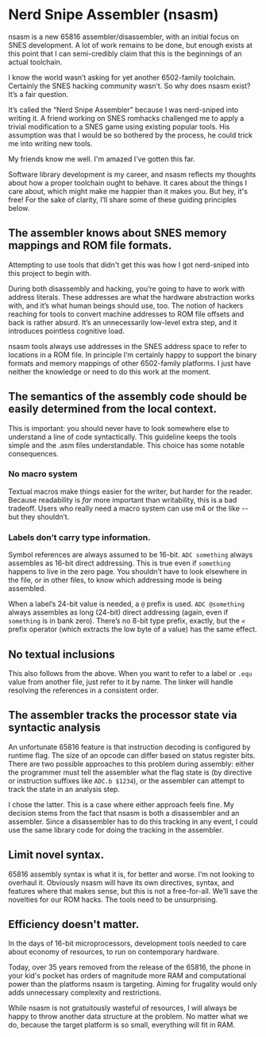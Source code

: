 # Nerd Snipe Assembler (nsasm)

nsasm is a new 65816 assembler/disassembler, with an initial focus on SNES development.  A lot of work remains to be done, but enough exists at this point that I can semi-credibly claim that this is the beginnings of an actual toolchain.

I know the world wasn’t asking for yet another 6502-family toolchain.  Certainly the SNES hacking community wasn’t.  So why does nsasm exist?  It’s a fair question.

It’s called the “Nerd Snipe Assembler” because I was nerd-sniped into writing it.  A friend working on SNES romhacks challenged me to apply a trivial modification to a SNES game using existing popular tools.  His assumption was that I would be so bothered by the process, he could trick me into writing new tools.

My friends know me well.  I'm amazed I've gotten this far.

Software library development is my career, and nsasm reflects my thoughts about how a proper toolchain ought to behave.  It cares about the things I care about, which might make me happier than it makes you.  But hey, it's free!  For the sake of clarity, I’ll share some of these guiding principles below.

## The assembler knows about SNES memory mappings and ROM file formats.

Attempting to use tools that didn't get this was how I got nerd-sniped into this project to begin with.

During both disassembly and hacking, you’re going to have to work with address literals.  These addresses are what the hardware abstraction works with, and it’s what human beings should use, too.  The notion of hackers reaching for tools to convert machine addresses to ROM file offsets and back is rather absurd.  It’s an unnecessarily low-level extra step, and it introduces pointless cognitive load.

nsasm tools always use addresses in the SNES address space to refer to locations in a ROM file.  In principle I’m certainly happy to support the binary formats and memory mappings of other 6502-family platforms.  I just have neither the knowledge or need to do this work at the moment.

## The semantics of the assembly code should be easily determined from the local context.

This is important: you should never have to look somewhere else to understand a line of code syntactically.  This guideline keeps the tools simple and the .asm files understandable.  This choice has some notable consequences.

### No macro system

Textual macros make things easier for the writer, but harder for the reader.  Because readability is _far_ more important than writability, this is a bad tradeoff.  Users who really need a macro system can use m4 or the like -- but they shouldn’t.

### Labels don’t carry type information.

Symbol references are always assumed to be 16-bit.  `ADC something` always assembles as 16-bit direct addressing.  This is true even if `something` happens to live in the zero page.  You shouldn’t have to look elsewhere in the file, or in other files, to know which addressing mode is being assembled.

When a label’s 24-bit value is needed, a `@` prefix is used.  `ADC @something` always assembles as long (24-bit) direct addressing (again, even if `something` is in bank zero).  There’s no 8-bit type prefix, exactly, but the `<` prefix operator (which extracts the low byte of a value) has the same effect.

## No textual inclusions

This also follows from the above.  When you want to refer to a label or `.equ` value from another file, just refer to it by name.  The linker will handle resolving the references in a consistent order.

## The assembler tracks the processor state via syntactic analysis

An unfortunate 65816 feature is that instruction decoding is configured by runtime flag.  The size of an opcode can differ based on status register bits.  There are two possible approaches to this problem during assembly: either the programmer must tell the assembler what the flag state is (by directive or instruction suffixes like `ADC.b $1234`), or the assembler can attempt to track the state in an analysis step.

I chose the latter.  This is a case where either approach feels fine.  My decision stems from the fact that nsasm is both a disassembler and an assembler.  Since a disassembler has to do this tracking in any event, I could use the same library code for doing the tracking in the assembler.

## Limit novel syntax.

65816 assembly syntax is what it is, for better and worse.  I’m not looking to overhaul it.  Obviously nsasm will have its own directives, syntax, and features where that makes sense, but this is not a free-for-all.  We’ll save the novelties for our ROM hacks.  The tools need to be unsurprising.

## Efficiency doesn't matter.

In the days of 16-bit microprocessors, development tools needed to care about economy of resources, to run on contemporary hardware.

Today, over 35 years removed from the release of the 65816, the phone in your kid's pocket has orders of magnitude more RAM and computational power than the platforms nsasm is targeting.  Aiming for frugality would only adds unnecessary complexity and restrictions.

While nsasm is not gratuitously wasteful of resources, I will always be happy to throw another data structure at the problem.  No matter what we do, because the target platform is so small, everything will fit in RAM.
